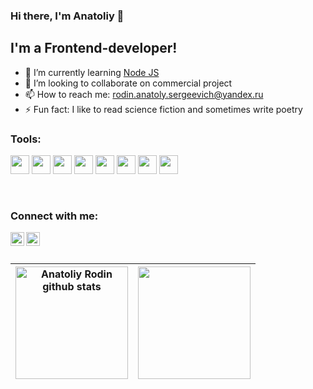 ### Hi there, I'm Anatoliy 👋

## I'm a Frontend-developer!
- 🌱 I’m currently learning [Node JS](https://reactjs.org/)
- 👯 I’m looking to collaborate on commercial project
- 📫 How to reach me: rodin.anatoly.sergeevich@yandex.ru
- ⚡ Fun fact: I like to read science fiction and sometimes write poetry

### Tools:

<code><img height="30" src="https://upload.wikimedia.org/wikipedia/commons/thumb/6/6a/JavaScript-logo.png/240px-JavaScript-logo.png"></code>
<code><img height="30" src="https://upload.wikimedia.org/wikipedia/commons/thumb/4/4c/Typescript_logo_2020.svg/1024px-Typescript_logo_2020.svg.png"></code>
<code><img height="30" src="https://brandslogos.com/wp-content/uploads/images/react-logo-vector.svg"></code>
<code><img height="30" src="https://seeklogo.com/images/R/redux-logo-9CA6836C12-seeklogo.com.png"></code>
<code><img height="30" src="https://cdn-icons-png.flaticon.com/512/5968/5968322.png"></code>
<code><img height="30" src="https://expressjs.com/images/express-facebook-share.png"></code>
<code><img height="30" src="https://i.pinimg.com/originals/c5/73/49/c57349d1de8e1834c3d93a2e8f9ef615.png"></code>
<code><img height="30" src="https://w7.pngwing.com/pngs/431/965/png-transparent-figma-designer-computer-icons-material-design-design-rectangle-poster-logo.png"></code>

<br />

### Connect with me:
[<img align="left" alt="LinkedIn" width="22px" src="https://cdn.jsdelivr.net/npm/simple-icons@v3/icons/linkedin.svg" />](https://www.linkedin.com/in/anatoliy-rodin-bb27a71b4/)
[<img align="left" alt="Telegram" width="22px" src="https://cdn.jsdelivr.net/npm/simple-icons@3.4.0/icons/telegram.svg" />](https://t.me/ant_rodin)  

<br /> 
<br />   

| <img height="180" align="center" src="https://github-readme-stats.vercel.app/api?username=Rodin-Anatoliy&show_icons=true&include_all_commits=true&theme=buefy&hide_border=true" alt="Anatoliy Rodin github stats" /> | <img height="180" align="center" src="https://github-readme-stats.vercel.app/api/top-langs/?username=Rodin-Anatoliy&layout=compact&theme=buefy&hide_border=true" /> |
| ------------- | ------------- |

